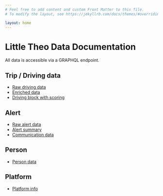 ```yaml
---
# Feel free to add content and custom Front Matter to this file.
# To modify the layout, see https://jekyllrb.com/docs/themes/#overriding-theme-defaults

layout: home
---
```


<h1>Little Theo Data Documentation</h1>

All data is accessible via a GRAPHQL endpoint. 

<h2>Trip / Driving data</h2>
<ul>
    <li><a href="/trip-schema/raw.html">Raw driving data</a></li>
    <li><a href="/trip-schema/enriched.html">Enriched data</a></li>
    <li><a href="/trip-schema/block.html">Driving block with scoring</a></li>
</ul>

<h2>Alert</h2>
<ul>
    <li><a href="/alert/raw.html">Raw alert data</a></li>
    <li><a href="/alert/summary.html">Alert summary</a></li>
    <li><a href="/alert/comms.html">Communication data</a></li>
</ul>

<h2>Person</h2>
<ul>
    <li><a href="/person.html">Person data</a></li>
</ul>

<h2>Platform</h2>
<ul>
    <li><a href="/platform.html">Platform info</a></li>
</ul>